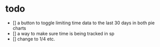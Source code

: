 # todo
- [] a button to toggle limiting time data to the last 30 days in both pie charts
- [] a way to make sure time is being tracked in sp
- [] change to 1/4 etc.
